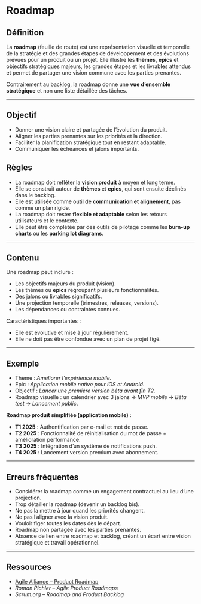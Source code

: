 # Roadmap

## Définition

La **roadmap** (feuille de route) est une représentation visuelle et temporelle de la stratégie et des grandes étapes de développement et des évolutions prévues pour un produit ou un projet.
Elle illustre les **thèmes**, **epics** et objectifs stratégiques majeurs, les grandes étapes et les livrables attendus et permet de partager une vision commune avec les parties prenantes.  

Contrairement au backlog, la roadmap donne une **vue d’ensemble stratégique** et non une liste détaillée des tâches.

---

## Objectif
- Donner une vision claire et partagée de l’évolution du produit.  
- Aligner les parties prenantes sur les priorités et la direction.  
- Faciliter la planification stratégique tout en restant adaptable.  
- Communiquer les échéances et jalons importants.  

## Règles
- La roadmap doit refléter la **vision produit** à moyen et long terme.  
- Elle se construit autour de **thèmes** et **epics**, qui sont ensuite déclinés dans le backlog.  
- Elle est utilisée comme outil de **communication et alignement**, pas comme un plan rigide.  
- La roadmap doit rester **flexible et adaptable** selon les retours utilisateurs et le contexte.  
- Elle peut être complétée par des outils de pilotage comme les **burn-up charts** ou les **parking lot diagrams**.  

---

## Contenu
Une roadmap peut inclure :
- Les objectifs majeurs du produit (vision).  
- Les thèmes ou **epics** regroupant plusieurs fonctionnalités.  
- Des jalons ou livrables significatifs.  
- Une projection temporelle (trimestres, releases, versions).  
- Les dépendances ou contraintes connues.  

Caractéristiques importantes :
- Elle est évolutive et mise à jour régulièrement.  
- Elle ne doit pas être confondue avec un plan de projet figé.  

---

## Exemple

- Thème : *Améliorer l’expérience mobile.*  
- Epic : *Application mobile native pour iOS et Android.*  
- Objectif : *Lancer une première version bêta avant fin T2.*  
- Roadmap visuelle : un calendrier avec 3 jalons → *MVP mobile* → *Bêta test* → *Lancement public*.  

**Roadmap produit simplifiée (application mobile) :**

- **T1 2025** : Authentification par e-mail et mot de passe.  
- **T2 2025** : Fonctionnalité de réinitialisation du mot de passe + amélioration performance.  
- **T3 2025** : Intégration d’un système de notifications push.  
- **T4 2025** : Lancement version premium avec abonnement.  

---

## Erreurs fréquentes
- Considérer la roadmap comme un engagement contractuel au lieu d’une projection.  
- Trop détailler la roadmap (devenir un backlog bis).  
- Ne pas la mettre à jour quand les priorités changent.  
- Ne pas l’aligner avec la vision produit.  
- Vouloir figer toutes les dates dès le départ.  
- Roadmap non partagée avec les parties prenantes.  
- Absence de lien entre roadmap et backlog, créant un écart entre vision stratégique et travail opérationnel.  

---

## Ressources
- [Agile Alliance – Product Roadmap](https://www.agilealliance.org/glossary/product-roadmap)  
- *Roman Pichler – Agile Product Roadmaps*  
- *Scrum.org – Roadmap and Product Backlog*  

